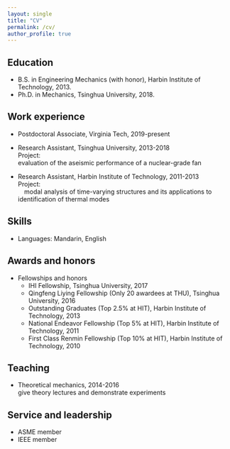 ```yaml
---
layout: single
title: "CV"
permalink: /cv/
author_profile: true
---
```



## Education
* B.S. in Engineering Mechanics (with honor), Harbin Institute of Technology, 2013.
* Ph.D. in Mechanics, Tsinghua University, 2018.

## Work experience
* Postdoctoral Associate, Virginia Tech, 2019-present

* Research Assistant, Tsinghua University, 2013-2018
<br>Project:
<br>evaluation of the aseismic performance of a nuclear-grade fan

* Research Assistant, Harbin Institute of Technology, 2011-2013
<br>Project: 
<br>&emsp;modal analysis of time-varying structures and its applications to identification of thermal modes
  
## Skills
* Languages: Mandarin, English

## Awards and honors
* Fellowships and honors
  * IHI Fellowship, Tsinghua University, 2017
  * Qingfeng Liying Fellowship (Only 20 awardees at THU), Tsinghua University, 2016
  * Outstanding Graduates (Top 2.5% at HIT), Harbin Institute of Technology, 2013
  * National Endeavor Fellowship (Top 5% at HIT), Harbin Institute of Technology, 2011
  * First Class Renmin Fellowship (Top 10% at HIT), Harbin Institute of Technology, 2010

## Teaching
* Theoretical mechanics, 2014-2016
<br> give theory lectures and demonstrate experiments
  
## Service and leadership
* ASME member
* IEEE member
